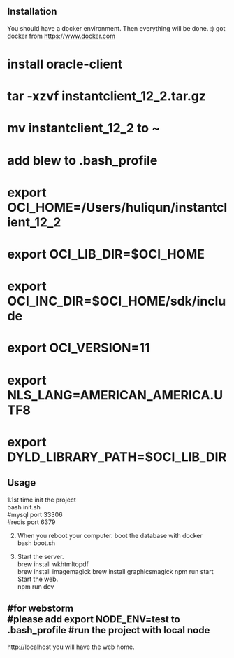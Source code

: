 Installation
------------
You should have a docker environment. Then everything will be done. :)
got docker from https://www.docker.com

# install oracle-client
# tar -xzvf instantclient_12_2.tar.gz
# mv instantclient_12_2 to ~
# add blew to .bash_profile
# export OCI_HOME=/Users/huliqun/instantclient_12_2
# export OCI_LIB_DIR=$OCI_HOME
# export OCI_INC_DIR=$OCI_HOME/sdk/include
# export OCI_VERSION=11
# export NLS_LANG=AMERICAN_AMERICA.UTF8
# export DYLD_LIBRARY_PATH=$OCI_LIB_DIR

Usage
-----
1.1st time init the project<br/>
bash init.sh<br/>
#mysql port 33306<br/>
#redis port 6379<br/>

2. When you reboot your computer. boot the database with docker<br/>
bash boot.sh<br/>

3. Start the server. <br/>
brew install wkhtmltopdf <br/>
brew install imagemagick
brew install graphicsmagick
npm run start <br/>
Start the web. <br/>
npm run dev <br/>

#for webstorm <br/>
#please add export NODE_ENV=test to .bash_profile
#run the project with local node
-----
http://localhost you will have the web home.
